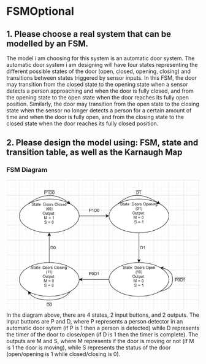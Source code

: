 # FSMOptional
## 1. Please choose a real system that can be modelled by an FSM.
The model i am choosing for this system is an automatic door system. The automatic door system i am designing will have four states representing the different possible states of the door (open, closed, opening, closing) and transitions between states triggered by sensor inputs. In this FSM, the door may transition from the closed state to the opening state when a sensor detects a person approaching and when the door is fully closed, and from the opening state to the open state when the door reaches its fully open position. Similarly, the door may transition from the open state to the closing state when the sensor no longer detects a person for a certain amount of time and when the door is fully open, and from the closing state to the closed state when the door reaches its fully closed position.
## 2. Please design the model using: FSM, state and transition table, as well as the Karnaugh Map
### FSM Diagram
![FSM Diagram](FSM_Diagram.png)
In the diagram above, there are 4 states, 2 input buttons, and 2 outputs. The input buttons are P and D, where P represents a person detector in an automatic door sytem (if P is 1 then a person is detected) while D represents the timer of the door to close/open (if D is 1 then the timer is complete). The outputs are M and S, where M represents if the door is moving or not (if M is 1 the door is moving), while S represents the status of the door (open/opening is 1 while closed/closing is 0).
